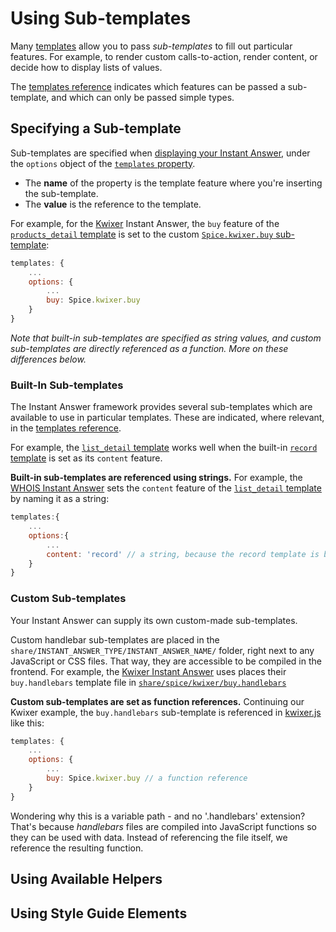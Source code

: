 # Using Sub-templates

Many [templates](https://duck.co/duckduckhack/templates_reference) allow you to pass *sub-templates* to fill out particular features. For example, to render custom calls-to-action, render content, or decide how to display lists of values.

The [templates reference](https://duck.co/duckduckhack/templates_reference) indicates which features can be passed a sub-template, and which can only be passed simple types.

## Specifying a Sub-template

Sub-templates are specified when [displaying your Instant Answer](https://duck.co/duckduckhack/display_reference#codetemplatescode_emobjectem_required), under the `options` object of the [`templates` property](https://duck.co/duckduckhack/display_reference#codetemplatescode_emobjectem_required). 

- The **name** of the property is the template feature where you're inserting the sub-template. 
- The **value** is the reference to the template.

For example, for the [Kwixer](https://github.com/duckduckgo/zeroclickinfo-spice/blob/master/share/spice/kwixer/kwixer.js) Instant Answer, the `buy` feature of the [`products_detail` template](https://duck.co/duckduckhack/templates_reference#codeproductsdetailcode-template) is set to the custom [`Spice.kwixer.buy` sub-template](https://github.com/duckduckgo/zeroclickinfo-spice/blob/master/share/spice/kwixer/buy.handlebars):

```javascript
templates: {
    ...
    options: {
        ...
        buy: Spice.kwixer.buy
    }
}
```

*Note that built-in sub-templates are specified as string values, and custom sub-templates are directly referenced as a function. More on these differences below.*

### Built-In Sub-templates

The Instant Answer framework provides several sub-templates which are available to use in particular templates. These are indicated, where relevant, in the [templates reference](https://duck.co/duckduckhack/templates_reference).

For example, the [`list_detail` template](https://duck.co/duckduckhack/templates_reference#codelist_detailcode-template) works well when the built-in [`record` template](https://duck.co/duckduckhack/templates_reference#codelist_detailcode-template) is set as its `content` feature.

**Built-in sub-templates are referenced using strings.** For example, the [WHOIS Instant Answer](https://github.com/duckduckgo/zeroclickinfo-spice/blob/master/share/spice/whois/whois.js) sets the `content` feature of the [`list_detail` template](https://duck.co/duckduckhack/templates_reference#codelist_detailcode-template) by naming it as a string:

```javascript
templates:{
    ...
    options:{
        ...
        content: 'record' // a string, because the record template is built-in
    }
}
```

### Custom Sub-templates

Your Instant Answer can supply its own custom-made sub-templates.

Custom handlebar sub-templates are placed in the `share/INSTANT_ANSWER_TYPE/INSTANT_ANSWER_NAME/` folder, right next to any JavaScript or CSS files. That way, they are accessible to be compiled in the frontend. For example, the [Kwixer Instant Answer](https://github.com/duckduckgo/zeroclickinfo-spice/blob/master/share/spice/kwixer/kwixer.js) uses places their `buy.handlebars` template file in [`share/spice/kwixer/buy.handlebars`](https://github.com/duckduckgo/zeroclickinfo-spice/tree/master/share/spice/kwixer)

**Custom sub-templates are set as function references.** Continuing our Kwixer example, the `buy.handlebars` sub-template is referenced in [kwixer.js](https://github.com/duckduckgo/zeroclickinfo-spice/blob/master/share/spice/kwixer/kwixer.js) like this:

```javascript
templates: {
    ...
    options: {
        ...
        buy: Spice.kwixer.buy // a function reference 
    }
}
```

Wondering why this is a variable path - and no '.handlebars' extension? That's because *handlebars* files are compiled into JavaScript functions so they can be used with data. Instead of referencing the file itself, we reference the resulting function.

## Using Available Helpers

## Using Style Guide Elements

